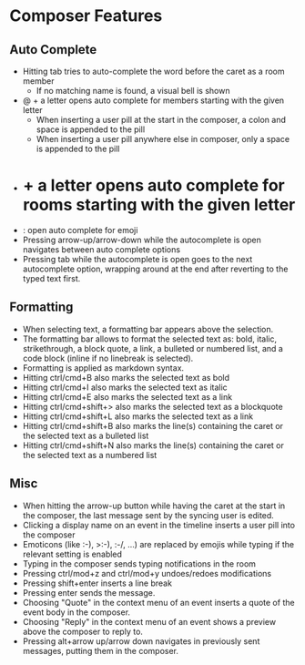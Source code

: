 # Composer Features
## Auto Complete

 - Hitting tab tries to auto-complete the word before the caret as a room member
    - If no matching name is found, a visual bell is shown
 - @ + a letter opens auto complete for members starting with the given letter
    - When inserting a user pill at the start in the composer, a colon and space is appended to the pill
    - When inserting a user pill anywhere else in composer, only a space is appended to the pill
 - # + a letter opens auto complete for rooms starting with the given letter
 - : open auto complete for emoji
 - Pressing arrow-up/arrow-down while the autocomplete is open navigates between auto complete options
 - Pressing tab while the autocomplete is open goes to the next autocomplete option,
    wrapping around at the end after reverting to the typed text first.

## Formatting

 - When selecting text, a formatting bar appears above the selection.
 - The formatting bar allows to format the selected text as:
    bold, italic, strikethrough, a block quote, a link, a bulleted or numbered list, and a code block (inline if no linebreak is selected).
 - Formatting is applied as markdown syntax.
 - Hitting ctrl/cmd+B also marks the selected text as bold
 - Hitting ctrl/cmd+I also marks the selected text as italic
 - Hitting ctrl/cmd+E also marks the selected text as a link
 - Hitting ctrl/cmd+shift+> also marks the selected text as a blockquote
 - Hitting ctrl/cmd+shift+L also marks the selected text as a link
 - Hitting ctrl/cmd+shift+B also marks the line(s) containing the caret or the selected text as a bulleted list
 - Hitting ctrl/cmd+shift+N also marks the line(s) containing the caret or the selected text as a numbered list

## Misc

 - When hitting the arrow-up button while having the caret at the start in the composer,
    the last message sent by the syncing user is edited.
 - Clicking a display name on an event in the timeline inserts a user pill into the composer
 - Emoticons (like :-), >:-), :-/, ...) are replaced by emojis while typing if the relevant setting is enabled
 - Typing in the composer sends typing notifications in the room
 - Pressing ctrl/mod+z and ctrl/mod+y undoes/redoes modifications
 - Pressing shift+enter inserts a line break
 - Pressing enter sends the message.
 - Choosing "Quote" in the context menu of an event inserts a quote of the event body in the composer.
 - Choosing "Reply" in the context menu of an event shows a preview above the composer to reply to.
 - Pressing alt+arrow up/arrow down navigates in previously sent messages, putting them in the composer.
